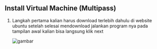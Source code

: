 ## Install Virtual Machine (Multipass)


1. Langkah pertama kalian harus download terlebih dahulu di website ubuntu setelah selesai mendownload jalankan program nya
    pada tampilan awal kalian bisa langsung klik next

    ![gambar](https://github.com/Daru-Riono/devops22-dumbways-Daru_Riono/blob/main/Week%201/Day%201/Install%20multipass%20dan%20virtual%20box/img/Screenshot%20(57).png?raw=true)